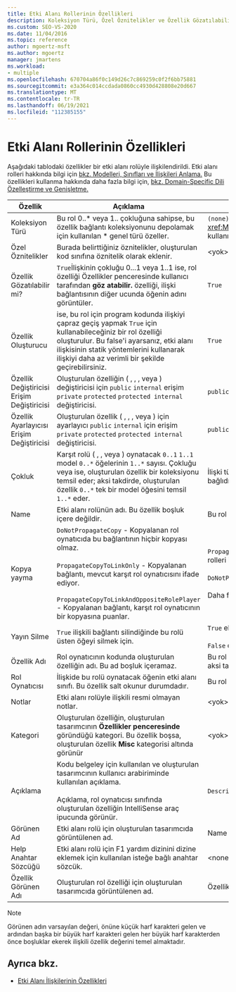 ```yaml
---
title: Etki Alanı Rollerinin Özellikleri
description: Koleksiyon Türü, Özel Öznitelikler ve Özellik Gözatılabilir gibi bir etki alanı rolüyle ilişkili özellikler hakkında bilgi öğrenin.
ms.custom: SEO-VS-2020
ms.date: 11/04/2016
ms.topic: reference
author: mgoertz-msft
ms.author: mgoertz
manager: jmartens
ms.workload:
- multiple
ms.openlocfilehash: 670704a86f0c149d26c7c869259c0f2f6bb75881
ms.sourcegitcommit: e3a364c014ccdada0860cc4930d428808e20d667
ms.translationtype: MT
ms.contentlocale: tr-TR
ms.lasthandoff: 06/19/2021
ms.locfileid: "112385155"
---
```

# <a name="properties-of-domain-roles"></a>Etki Alanı Rollerinin Özellikleri
Aşağıdaki tablodaki özellikler bir etki alanı rolüyle ilişkilendirildi. Etki alanı rolleri hakkında bilgi için [bkz. Modelleri, Sınıfları ve İlişkileri Anlama.](../modeling/understanding-models-classes-and-relationships.md) Bu özellikleri kullanma hakkında daha fazla bilgi için, [bkz. Domain-Specific Dili Özelleştirme ve Genişletme.](../modeling/customizing-and-extending-a-domain-specific-language.md)

|Özellik|Açıklama|Varsayılan|
|-|-|-|
|Koleksiyon Türü|Bu rol 0..* veya 1.. çokluğuna sahipse, bu özellik bağlantı koleksiyonunu depolamak için kullanılan \* genel türü özeller.|`(none)` - <xref:Microsoft.VisualStudio.Modeling.LinkedElementCollection%601> kullanılır|
|Özel Öznitelikler|Burada belirttiğiniz öznitelikler, oluşturulan kod sınıfına öznitelik olarak eklenir.|<yok\>|
|Özellik Gözatılabilir mi?|`True`İlişkinin çokluğu 0...1 veya 1..1 ise, rol özelliği Özellikler penceresinde kullanıcı tarafından **göz atabilir.** özelliği, ilişki bağlantısının diğer ucunda öğenin adını görüntüler.|`True`|
|Özellik Oluşturucu|ise, bu rol için program kodunda ilişkiyi çapraz geçiş yapmak `True` için kullanabileceğiniz bir rol özelliği oluşturulur. Bu false'i ayarsanız, etki alanı ilişkisinin statik yöntemlerini kullanarak ilişkiyi daha az verimli bir şekilde geçirebilirsiniz.|`True`|
|Özellik Değiştiricisi Erişim Değiştiricisi|Oluşturulan özelliğin ( , , , veya ) değiştiricisi için `public` `internal` erişim `private` `protected` `protected internal` değiştiricisi.|`public`|
|Özellik Ayarlayıcısı Erişim Değiştiricisi|Oluşturulan özellik ( , , , veya ) için ayarlayıcı `public` `internal` için erişim `private` `protected` `protected internal` değiştiricisi.|`public`|
|Çokluk|Karşıt rolü ( , , veya ) oynatacak `0..1` `1..1` model `0..*` öğelerinin `1..*` sayısı. Çokluğu veya ise, oluşturulan özellik bir koleksiyonu temsil eder; aksi takdirde, oluşturulan özellik `0..*` tek bir model öğesini temsil `1..*` eder.|İlişki türüne ve bunun ilişkide kaynak veya hedef rol olup olmadığına bağlıdır.|
|Name|Etki alanı rolünün adı. Bu özellik boşluk içere değildir.|Bu rol için rol oynatıcının etki alanı sınıfının adı.|
|Kopya yayma|`DoNotPropagateCopy` - Kopyalanan rol oynatıcıda bu bağlantının hiçbir kopyası olmaz.<br /><br /> `PropagateCopyToLinkOnly` - Kopyalanan bağlantı, mevcut karşıt rol oynatıcısını ifade ediyor.<br /><br /> `PropagateCopyToLinkAndOppositeRolePlayer` - Kopyalanan bağlantı, karşıt rol oynatıcının bir kopyasına puanlar.|`PropagateCopyToLinkAndOppositeRolePlayer` eklemelerin kaynak rolleri için.<br /><br /> `DoNotPropagateCopy` diğer roller için.<br /><br /> Daha fazla bilgi için [bkz. Kopyalama Davranışını Özelleştirme](../modeling/customizing-copy-behavior.md)|
|Yayın Silme|`True` ilişkili bağlantı silindiğinde bu rolü üsten öğeyi silmek için.|`True` ekleme rolünün hedefi için.<br /><br /> `False` diğer roller için.|
|Özellik Adı|Rol oynatıcının kodunda oluşturulan özelliğin adı. Bu ad boşluk içeramaz.|Bu rol sıfırdan bire veya bire bir çokluğuna sahipse, karşıt rolün adı; aksi takdirde, karşıt rolün çoğullaştırılmış adı.|
|Rol Oynatıcısı|İlişkide bu rolü oynatacak öğenin etki alanı sınıfı. Bu özellik salt okunur durumdadır.|Bu rol için rol oynatıcının etki alanı sınıfı.|
|Notlar|Etki alanı rolüyle ilişkili resmi olmayan notlar.|<yok\>|
|Kategori|Oluşturulan özelliğin, oluşturulan tasarımcının **Özellikler penceresinde** göründüğü kategori. Bu özellik boşsa, oluşturulan özellik **Misc** kategorisi altında görünür|<yok\>|
|Açıklama|Kodu belgeley için kullanılan ve oluşturulan tasarımcının kullanıcı arabiriminde kullanılan açıklama.<br /><br /> Açıklama, rol oynatıcısı sınıfında oluşturulan özelliğin IntelliSense araç ipucunda görünür.|`Description for`*rolün tam adı*|
|Görünen Ad|Etki alanı rolü için oluşturulan tasarımcıda görüntülenen ad.|Name özelliğinin ayarlanmış değeri.|
|Help Anahtar Sözcüğü|Etki alanı rolü için F1 yardım dizinini dizine eklemek için kullanılan isteğe bağlı anahtar sözcük.|\<none>|
|Özellik Görünen Adı|Oluşturulan rol özelliği için oluşturulan tasarımcıda görüntülenen ad.|Özellik Adı özelliğinin ayarlanmış değeri.|

> [!NOTE]
> Görünen adın varsayılan değeri, önüne küçük harf karakteri gelen ve ardından başka bir büyük harf karakteri gelen her büyük harf karakterden önce boşluklar ekerek ilişkili özellik değerini temel almaktadır.

## <a name="see-also"></a>Ayrıca bkz.

- [Etki Alanı İlişkilerinin Özellikleri](../modeling/properties-of-domain-relationships.md)